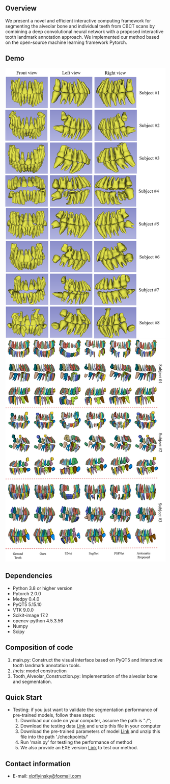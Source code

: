 ## Overview
We present a novel and efficient interactive computing framework for segmenting the alveolar bone and individual teeth from CBCT scans by combining a deep convolutional neural network with a proposed interactive tooth landmark annotation approach. We implemented our method based on the open-source machine learning framework Pytorch. 

## Demo
![Example Image1](https://github.com/appiek/Interactive_CNN_based_CBCT_Segmentation_Pytorch_Demo/blob/main/Demo1.png)
![Example Image2](https://github.com/appiek/Interactive_CNN_based_CBCT_Segmentation_Pytorch_Demo/blob/main/Demo2.png)


## Dependencies
* Python 3.8 or higher version
* Pytorch 2.0.0
* Medpy 0.4.0
* PyQT5 5.15.10
* VTK 9.0.0
* Scikit-image 17.2
* opencv-python 4.5.3.56
* Numpy
* Scipy

## Composition of code
1. main.py: Construct the visual interface based on PyQT5 and Interactive tooth landmark annotation tools.
2. /nets: model construction
3. Tooth_Alveolar_Construction.py: Implementation of the alveolar bone and segmentation.

## Quick Start
* Testing: if you just want to validate the segmentation performance of pre-trained models, follow these steps:
   1. Download our code on your computer, assume the path is "./";
   2. Download the testing data [Link](https://pan.baidu.com/s/1nIrYfkmogeZHI0NCFZRxHw?pwd=1234) and unzip this file in your computer
   3. Download the pre-trained parameters of model [Link](https://pan.baidu.com/s/1qnJQmIoOFtH5JQUoqrfIlQ?pwd=1234) and unzip this file into the path './checkpoints/'
   4. Run 'main.py' for testiing the performance of method
   5. We also provide an EXE version [Link](https://pan.baidu.com/s/1Hzh2eHhx1SX6ulNakvY2Zw?pwd=1234) to test our method. 

## Contact information  
* E-mail: xlpflyinsky@foxmail.com
